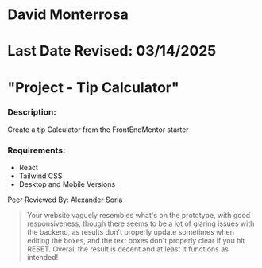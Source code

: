# David Monterrosa
# Last Date Revised: 03/14/2025
# "Project - Tip Calculator"
### Description:
Create a tip Calculator from the FrontEndMentor starter

### Requirements:
- React
- Tailwind CSS
- Desktop and Mobile Versions

Peer Reviewed By: Alexander Soria
> Your website vaguely resembles what's on the prototype, with good responsiveness, though there seems to be a lot of glaring issues with the backend, as results don't properly update sometimes when editing the boxes, and the text boxes don't properly clear if you hit RESET. Overall the result is decent and at least it functions as intended!
